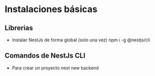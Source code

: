 # Instalaciones básicas

## Librerias

- Instalar NestJs de forma global (solo una vez)
  npm i -g @nestjs/cli

## Comandos de NestJs CLI

- Para crear un proyecto
  nest new backend
